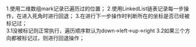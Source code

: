 1.使用二维数组mark记录已遍历过的位置；
2.使用LinkedList链表记录每一步操作，在进入死角时进行回退；
3.在进行下一步操作时判断所在的坐标是否已经被标记过；  
3.1没被标记则正常执行，遍历顺序默认为down->left->up->right
3.2如果三个方向都被标记过，则进行回退操作；